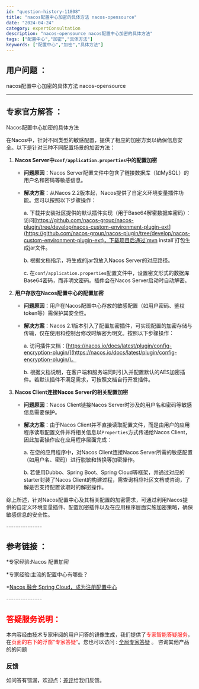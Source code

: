 ```yaml
---
id: "question-history-11808"
title: "nacos配置中心加密的具体方法 nacos-opensource"
date: "2024-04-24"
category: expertConsultation
description: "nacos-opensource nacos配置中心加密的具体方法"
tags: ["配置中心","加密","具体方法"]
keywords: ["配置中心","加密","具体方法"]
---
```


## 用户问题 ： 
 nacos配置中心加密的具体方法
 nacos-opensource 

---------------
## 专家官方解答 ：

Nacos配置中心加密的具体方法

在Nacos中，针对不同类型的敏感配置，提供了相应的加密方案以确保信息安全。以下是针对三种不同配置场景的加密方法：

1. **Nacos Server中`conf/application.properties`中的配置加密**

   - **问题原因**：Nacos Server配置文件中包含了链接数据库（如MySQL）的用户名和密码等敏感信息。

   - **解决方案**：从Nacos 2.2版本起，Nacos提供了自定义环境变量插件功能。您可以按照以下步骤操作：

     a. 下载并安装社区提供的默认插件实现（用于Base64解密数据库密码）：访问[https://github.com/nacos-group/nacos-plugin/tree/develop/nacos-custom-environment-plugin-ext](https://github.com/nacos-group/nacos-plugin/tree/develop/nacos-custom-environment-plugin-ext)，下载项目后通过`mvn install`打包生成jar文件。

     b. 根据文档指示，将生成的jar包放入Nacos Server的对应路径。

     c. 在`conf/application.properties`配置文件中，设置密文形式的数据库Base64密码，而非明文密码。插件会在Nacos Server启动时自动解密。

2. **用户存放在Nacos配置中心的配置加密**

   - **问题原因**：用户在Nacos配置中心存放的敏感配置（如用户密码、鉴权token等）需保护其安全性。

   - **解决方案**：Nacos 2.1版本引入了配置加密插件，可实现配置的加密存储与传输，仅在使用和控制台修改时解密为明文。按照以下步骤操作：

     a. 访问插件文档：[https://nacos.io/docs/latest/plugin/config-encryption-plugin/](https://nacos.io/docs/latest/plugin/config-encryption-plugin/)。

     b. 根据文档说明，在客户端和服务端同时引入并配置默认的AES加密插件。若默认插件不满足需求，可按照文档自行开发插件。

3. **Nacos Client连接Nacos Server的相关配置加密**

   - **问题原因**：Nacos Client链接Nacos Server时涉及的用户名和密码等敏感信息需要保护。

   - **解决方案**：由于Nacos Client并不直接读取配置文件，而是由用户的应用程序读取配置文件并将相关信息以`Properties`方式传递给Nacos Client，因此加密操作应在应用程序层面完成：

     a. 在您的应用程序中，对Nacos Client连接Nacos Server所需的敏感配置（如用户名、密码）进行脱敏和转换等加密操作。

     b. 若使用Dubbo、Spring Boot、Spring Cloud等框架，并通过对应的starter封装了Nacos Client的构建过程，需查询相应社区文档或咨询，了解是否支持配置读取时的解密操作。

综上所述，针对Nacos配置中心及其相关配置的加密需求，可通过利用Nacos提供的自定义环境变量插件、配置加密插件以及在应用程序层面实施加密策略，确保敏感信息的安全性。


<font color="#949494">---------------</font> 


## 参考链接 ：

*专家经验:Nacos 配置加密 
 
 *专家经验:主流的配置中心有哪些？ 
 
 *[Nacos 融合 Spring Cloud，成为注册配置中心](https://nacos.io/docs/latest/ecology/use-nacos-with-spring-cloud)


 <font color="#949494">---------------</font> 
 


## <font color="#FF0000">答疑服务说明：</font> 

本内容经由技术专家审阅的用户问答的镜像生成，我们提供了<font color="#FF0000">专家智能答疑服务</font>，在<font color="#FF0000">页面的右下的浮窗”专家答疑“</font>。您也可以访问 : [全局专家答疑](https://opensource.alibaba.com/chatBot) 。 咨询其他产品的的问题

### 反馈
如问答有错漏，欢迎点：[差评](https://ai.nacos.io/user/feedbackByEnhancerGradePOJOID?enhancerGradePOJOId=11811)给我们反馈。
